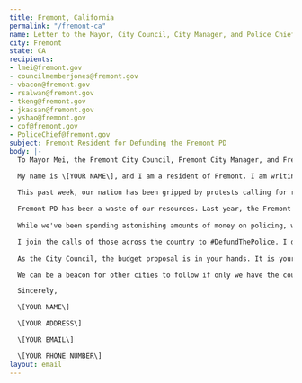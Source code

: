 ```yaml
---
title: Fremont, California
permalink: "/fremont-ca"
name: Letter to the Mayor, City Council, City Manager, and Police Chief
city: Fremont
state: CA
recipients:
- lmei@fremont.gov
- councilmemberjones@fremont.gov
- vbacon@fremont.gov
- rsalwan@fremont.gov
- tkeng@fremont.gov
- jkassan@fremont.gov
- yshao@fremont.gov
- cof@fremont.gov
- PoliceChief@fremont.gov
subject: Fremont Resident for Defunding the Fremont PD
body: |-
  To Mayor Mei, the Fremont City Council, Fremont City Manager, and Fremont Police Chief

  My name is \[YOUR NAME\], and I am a resident of Fremont. I am writing to demand that the City Council adopts a People’s Budget that prioritizes community wellbeing and redirects funding away from the police.
  
  This past week, our nation has been gripped by protests calling for rapid and meaningful change with regard to police behavior, an end to racism and anti-blackness, and immediate reform in how black people are treated in America. The Bay Area has been at the forefront of much of this action. Accordingly, it has come to my attention that the budget for 2021 is being decided as these protests continue.

  Fremont PD has been a waste of our resources. Last year, the Fremont PD budget was $93,307,000, almost all of which comes from the Fremont general fund. This means Fremont PD costed us taxpayers almost 3 times as much as was spent on public street, facilities, and park maintenance, and human services combined. Fremont's projected 2020-21 budget appears to be heading in an extraordinarily similar direction.
  
  While we've been spending astonishing amounts of money on policing, we have not seen improvements to safety, homelessness, mental health, or affordability in our city. Instead, I see the wasteful and harmful actions of our police.

  I join the calls of those across the country to #DefundThePolice. I demand a budget that adequately and effectively meets the needs of at-risk Fremont residents during this trying and uncertain time, when livelihoods are on the line. I call on you to slash the Fremont PD budget and instead use those resources towards solving homelessness. We demand a budget that supports community wellbeing, rather than empowers the police forces that tear them apart.
  
  As the City Council, the budget proposal is in your hands. It is your duty to represent your constituents. I am urging you to completely revise the budget for the 2020-2021 fiscal year, and to fund #CareNotCops.

  We can be a beacon for other cities to follow if only we have the courage to change.

  Sincerely,

  \[YOUR NAME\]

  \[YOUR ADDRESS\]

  \[YOUR EMAIL\]

  \[YOUR PHONE NUMBER\]
layout: email
---
```


